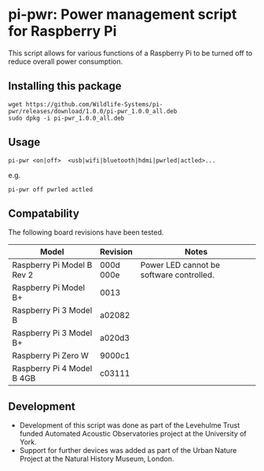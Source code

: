 # pi-pwr: Power management script for Raspberry Pi

This script allows for various functions of a Raspberry Pi to be turned off to reduce overall power consumption.

## Installing this package
```
wget https://github.com/Wildlife-Systems/pi-pwr/releases/download/1.0.0/pi-pwr_1.0.0_all.deb
sudo dpkg -i pi-pwr_1.0.0_all.deb
```

## Usage
```
pi-pwr <on|off>  <usb|wifi|bluetooth|hdmi|pwrled|actled>...
```
e.g.

```
pi-pwr off pwrled actled
```

## Compatability
The following board revisions have been tested.

|Model|Revision|Notes|
|---|---|---|
|Raspberry Pi Model B Rev 2|000d<br>000e|Power LED cannot be software controlled.|
|Raspberry Pi Model B+|0013||
|Raspberry Pi 3 Model B|a02082||
|Raspberry Pi 3 Model B+|a020d3|
|Raspberry Pi Zero W|9000c1||
|Raspberry Pi 4 Model B 4GB|c03111||

## Development
* Development of this script was done as part of the Levehulme Trust funded Automated Acoustic Observatories project at the University of York.
* Support for further devices was added as part of the Urban Nature Project at the Natural History Museum, London.
